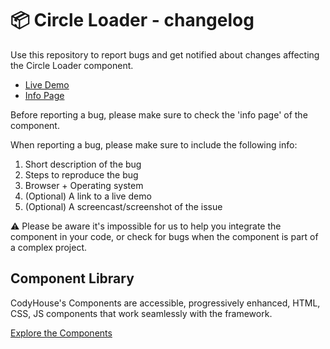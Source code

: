 # 📦 Circle Loader - changelog

Use this repository to report bugs and get notified about changes affecting the Circle Loader component.

- [Live Demo](https://codyhouse.co/ds/components/app/circle-loader)
- [Info Page](https://codyhouse.co/ds/components/info/circle-loader)

Before reporting a bug, please make sure to check the 'info page' of the component. 

When reporting a bug, please make sure to include the following info:

1. Short description of the bug
2. Steps to reproduce the bug
3. Browser + Operating system
4. (Optional) A link to a live demo
5. (Optional) A screencast/screenshot of the issue

⚠️ Please be aware it's impossible for us to help you integrate the component in your code, or check for bugs when the component is part of a complex project.

## Component Library

CodyHouse's Components are accessible, progressively enhanced, HTML, CSS, JS components that work seamlessly with the framework.

[Explore the Components](https://codyhouse.co/ds/components)

